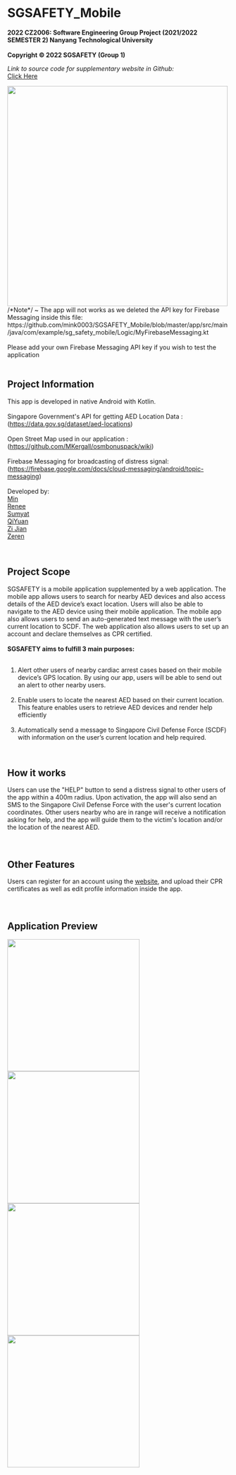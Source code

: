 # SGSAFETY_Mobile
<b>2022 CZ2006: Software Engineering Group Project (2021/2022 SEMESTER 2) Nanyang Technological University<br><br>
Copyright © 2022 SGSAFETY (Group 1)</b><br>

<i>Link to source code for supplementary website in Github:</i><br>
[Click Here](https://github.com/Anthony-Zou/cz2006web/tree/min-dev)<br>

<img src="https://user-images.githubusercontent.com/92379986/163681256-ebd788f0-4511-4696-9845-01cfdeca822f.png" width="500" height="500" />

<br>
/*Note*/ ~ The app will not works as we deleted the API key for Firebase Messaging inside this file:<br>
https://github.com/mink0003/SGSAFETY_Mobile/blob/master/app/src/main/java/com/example/sg_safety_mobile/Logic/MyFirebaseMessaging.kt<br>
<br>
Please add your own Firebase Messaging API key if you wish to test the application<br>
<br>


## Project Information

This app is developed in native Android with Kotlin.<br>
<br>
Singapore Government's API for getting AED Location Data          : <br>
(https://data.gov.sg/dataset/aed-locations)
<br>
<br>
Open Street Map used in our application            : <br>
(https://github.com/MKergall/osmbonuspack/wiki)
<br>
<br>
Firebase Messaging for broadcasting of distress signal: <br>
(https://firebase.google.com/docs/cloud-messaging/android/topic-messaging)
<br>
<br>
Developed by:
 <br>
[Min](https://github.com/mink0003)<br>
[Renee](https://github.com/smollestquail)<br>
[Sumyat](https://github.com/myattt)<br>
[QiYuan](https://github.com/hhuppii)<br>
[Zi Jian](https://github.com/zijian99)<br>
[Zeren](https://github.com/Anthony-Zou)<br>

<br>

## <b>Project Scope</b><br>

SGSAFETY is a mobile application supplemented by a web application. The mobile app allows users to search for nearby AED devices and also access details of the AED device’s exact location. Users will also be able to navigate to the AED device using their mobile application. The mobile app also allows users to send an auto-generated text message with the user’s current location to SCDF. The web application also allows users to set up an account and declare themselves as CPR certified.
<br><br>
<b>SGSAFETY aims to fulfill 3 main purposes:</b><br>
<br>
1.   Alert other users of nearby cardiac arrest cases based on their mobile device’s GPS location. By using our app, users will be able to send out an alert to other nearby users.<br><br>
2.  Enable users to locate the nearest AED based on their current location. This feature enables users to retrieve AED devices and render help efficiently  <br><br>
3. Automatically send a message to Singapore Civil Defense Force (SCDF) with information on the user’s current location and help required.
<br>

## <b>How it works</b><br>

Users can use the "HELP" button to send a distress signal to other users of the app within a 400m radius. Upon activation, the app will also send an SMS to the Singapore Civil Defense Force with the user's current location coordinates. Other users nearby who are in range will receive a notification asking for help, and the app will guide them to the victim's location and/or the location of the nearest AED.
<br>
<br>
<br>
## <b>Other Features</b><br>

Users can register for an account using the [website](http://sg-safety.web.app), and upload their CPR certificates as well as edit profile information inside the app.
<br>
<br>
<br>

## <b>Application Preview</b><br>

<img src="https://user-images.githubusercontent.com/92379986/163681656-e1a209c4-d6c2-4f8b-a31c-70c1b78450d3.jpeg" width="300"/> <img src="https://user-images.githubusercontent.com/92379986/163681663-949f6788-1bf0-467e-8718-21e74210522b.jpeg" width="300"/> 
<br>
<img src="https://user-images.githubusercontent.com/92379986/163681671-c5c83fa5-42f5-4593-b223-b8a8c243809d.jpeg" width="300"/> <img src="https://user-images.githubusercontent.com/92379986/163681672-18bf1a6a-dc96-490a-b7b8-aba92766df87.jpeg" width="300"/> 








